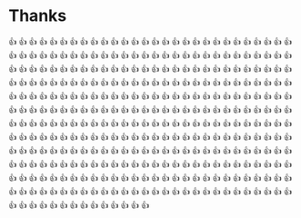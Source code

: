 # Thanks

👍 👍 👍 👍 👍 👍 👍 👍 👍 👍 👍 👍 👍 👍 👍 👍 👍 👍 👍 👍 👍 👍 👍 👍 👍 👍 👍 👍 👍 👍 👍 👍 👍 👍 👍 👍 👍 👍 👍 👍 👍 👍 👍 👍 👍 👍 👍 👍 👍 👍 👍 👍 👍 👍 👍 👍 👍 👍 👍 👍 👍 👍 👍 👍 👍 👍 👍 👍 👍 👍 👍 👍 👍 👍 👍 👍 👍 👍 👍 👍 👍 👍 👍 👍 👍 👍 👍 👍 👍 👍 👍 👍 👍 👍 👍 👍 👍 👍 👍 👍 👍 👍 👍 👍 👍 👍 👍 👍 👍 👍 👍 👍 👍 👍 👍 👍 👍 👍 👍 👍 👍 👍 👍 👍 👍 👍 👍 👍 👍 👍 👍 👍 👍 👍 👍 👍 👍 👍 👍 👍 👍 👍 👍 👍 👍 👍 👍 👍 👍 👍 👍 👍 👍 👍 👍 👍 👍 👍 👍 👍 👍 👍 👍 👍 👍 👍 👍 👍 👍 👍 👍 👍 👍 👍 👍 👍 👍 👍 👍 👍 👍 👍 👍 👍 👍 👍 👍 👍 👍 👍 👍 👍 👍 👍 👍 👍 👍 👍 👍 👍 👍 👍 👍 👍 👍 👍 👍 👍 👍 👍 👍 👍 👍 👍 👍 👍 👍 👍 👍 👍 👍 👍 👍 👍 👍 👍 👍 👍 👍 👍 👍 👍 👍 👍 👍 👍 👍 👍 👍 👍 👍 👍 👍 👍 👍 👍 👍 👍 👍 👍 👍 👍 👍 👍 👍 👍 👍 👍 👍 👍 👍 👍 👍 👍 👍 👍 👍 👍 👍 👍 👍 👍 👍 👍 👍 👍 👍 👍 👍 👍 👍 👍 👍 👍 👍 👍 👍 👍 👍 👍 👍 👍 👍 👍 👍 👍 👍 👍 👍 👍 👍 👍 👍 👍 👍 👍 👍 👍 👍 👍 👍 👍 👍 👍 👍 👍 👍 👍 👍 👍 👍 👍 👍 👍 👍 👍 👍 👍 👍 👍 👍 👍 👍 👍 👍 👍 👍 👍 👍 👍 👍 👍 👍 👍 👍 👍 👍 👍 👍 👍
